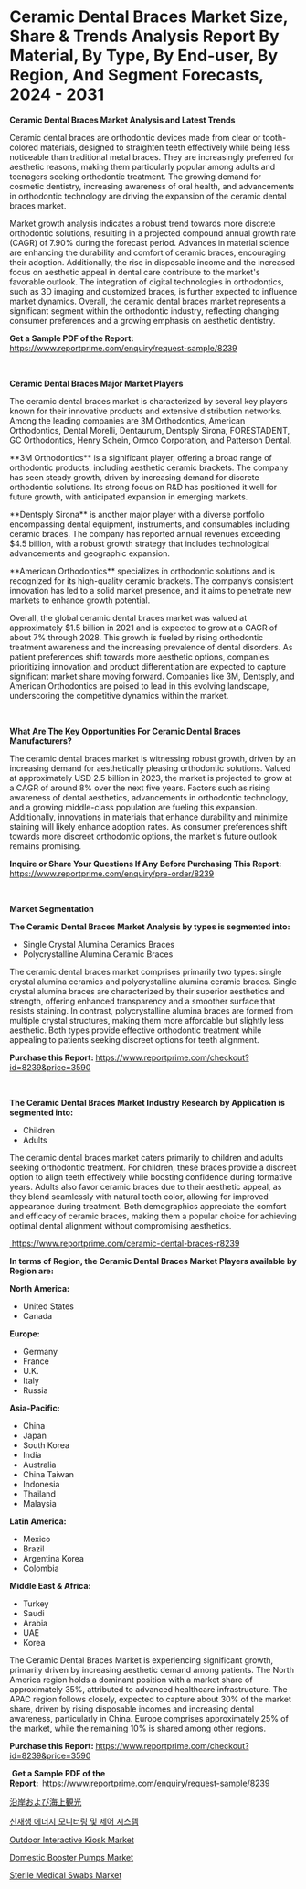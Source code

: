 <p><h1>Ceramic Dental Braces Market Size, Share & Trends Analysis Report By Material, By Type, By End-user, By Region, And Segment Forecasts, 2024 - 2031</h1></p><p><strong>Ceramic Dental Braces Market Analysis and Latest Trends</strong></p>
<p><p>Ceramic dental braces are orthodontic devices made from clear or tooth-colored materials, designed to straighten teeth effectively while being less noticeable than traditional metal braces. They are increasingly preferred for aesthetic reasons, making them particularly popular among adults and teenagers seeking orthodontic treatment. The growing demand for cosmetic dentistry, increasing awareness of oral health, and advancements in orthodontic technology are driving the expansion of the ceramic dental braces market.</p><p>Market growth analysis indicates a robust trend towards more discrete orthodontic solutions, resulting in a projected compound annual growth rate (CAGR) of 7.90% during the forecast period. Advances in material science are enhancing the durability and comfort of ceramic braces, encouraging their adoption. Additionally, the rise in disposable income and the increased focus on aesthetic appeal in dental care contribute to the market's favorable outlook. The integration of digital technologies in orthodontics, such as 3D imaging and customized braces, is further expected to influence market dynamics. Overall, the ceramic dental braces market represents a significant segment within the orthodontic industry, reflecting changing consumer preferences and a growing emphasis on aesthetic dentistry.</p></p>
<p><strong>Get a Sample PDF of the Report:&nbsp;</strong> <a href="https://www.reportprime.com/enquiry/request-sample/8239">https://www.reportprime.com/enquiry/request-sample/8239</a></p>
<p>&nbsp;</p>
<p><strong>Ceramic Dental Braces Major Market Players</strong></p>
<p><p>The ceramic dental braces market is characterized by several key players known for their innovative products and extensive distribution networks. Among the leading companies are 3M Orthodontics, American Orthodontics, Dental Morelli, Dentaurum, Dentsply Sirona, FORESTADENT, GC Orthodontics, Henry Schein, Ormco Corporation, and Patterson Dental.</p><p>**3M Orthodontics** is a significant player, offering a broad range of orthodontic products, including aesthetic ceramic brackets. The company has seen steady growth, driven by increasing demand for discrete orthodontic solutions. Its strong focus on R&D has positioned it well for future growth, with anticipated expansion in emerging markets.</p><p>**Dentsply Sirona** is another major player with a diverse portfolio encompassing dental equipment, instruments, and consumables including ceramic braces. The company has reported annual revenues exceeding $4.5 billion, with a robust growth strategy that includes technological advancements and geographic expansion.</p><p>**American Orthodontics** specializes in orthodontic solutions and is recognized for its high-quality ceramic brackets. The company’s consistent innovation has led to a solid market presence, and it aims to penetrate new markets to enhance growth potential.</p><p>Overall, the global ceramic dental braces market was valued at approximately $1.5 billion in 2021 and is expected to grow at a CAGR of about 7% through 2028. This growth is fueled by rising orthodontic treatment awareness and the increasing prevalence of dental disorders. As patient preferences shift towards more aesthetic options, companies prioritizing innovation and product differentiation are expected to capture significant market share moving forward. Companies like 3M, Dentsply, and American Orthodontics are poised to lead in this evolving landscape, underscoring the competitive dynamics within the market.</p></p>
<p>&nbsp;</p>
<p><strong>What Are The Key Opportunities For Ceramic Dental Braces Manufacturers?</strong></p>
<p><p>The ceramic dental braces market is witnessing robust growth, driven by an increasing demand for aesthetically pleasing orthodontic solutions. Valued at approximately USD 2.5 billion in 2023, the market is projected to grow at a CAGR of around 8% over the next five years. Factors such as rising awareness of dental aesthetics, advancements in orthodontic technology, and a growing middle-class population are fueling this expansion. Additionally, innovations in materials that enhance durability and minimize staining will likely enhance adoption rates. As consumer preferences shift towards more discreet orthodontic options, the market's future outlook remains promising.</p></p>
<p><strong>Inquire or Share Your Questions If Any Before Purchasing This Report:</strong> <a href="https://www.reportprime.com/enquiry/pre-order/8239">https://www.reportprime.com/enquiry/pre-order/8239</a></p>
<p>&nbsp;</p>
<p><strong>Market Segmentation</strong></p>
<p><strong>The Ceramic Dental Braces Market Analysis by types is segmented into:</strong></p>
<p><ul><li>Single Crystal Alumina Ceramics Braces</li><li>Polycrystalline Alumina Ceramic Braces</li></ul></p>
<p><p>The ceramic dental braces market comprises primarily two types: single crystal alumina ceramics and polycrystalline alumina ceramic braces. Single crystal alumina braces are characterized by their superior aesthetics and strength, offering enhanced transparency and a smoother surface that resists staining. In contrast, polycrystalline alumina braces are formed from multiple crystal structures, making them more affordable but slightly less aesthetic. Both types provide effective orthodontic treatment while appealing to patients seeking discreet options for teeth alignment.</p></p>
<p><strong>Purchase this Report:&nbsp;</strong><a href="https://www.reportprime.com/checkout?id=8239&price=3590">https://www.reportprime.com/checkout?id=8239&price=3590</a></p>
<p>&nbsp;</p>
<p><strong>The Ceramic Dental Braces Market Industry Research by Application is segmented into:</strong></p>
<p><ul><li>Children</li><li>Adults</li></ul></p>
<p><p>The ceramic dental braces market caters primarily to children and adults seeking orthodontic treatment. For children, these braces provide a discreet option to align teeth effectively while boosting confidence during formative years. Adults also favor ceramic braces due to their aesthetic appeal, as they blend seamlessly with natural tooth color, allowing for improved appearance during treatment. Both demographics appreciate the comfort and efficacy of ceramic braces, making them a popular choice for achieving optimal dental alignment without compromising aesthetics.</p></p>
<p><a href="https://www.reportprime.com/ceramic-dental-braces-r8239">&nbsp;https://www.reportprime.com/ceramic-dental-braces-r8239</a></p>
<p><strong>In terms of Region, the Ceramic Dental Braces Market Players available by Region are:</strong></p>
<p>
    <p> <strong> North America: </strong>
        <ul>
            <li>United States</li>
            <li>Canada</li>
        </ul>
        </p> 
    <p> <strong> Europe: </strong>
        <ul>
            <li>Germany</li>
            <li>France</li>
            <li>U.K.</li>
            <li>Italy</li>
            <li>Russia</li>
        </ul>
        </p> 
    <p> <strong> Asia-Pacific: </strong>
        <ul>
            <li>China</li>
            <li>Japan</li>
            <li>South Korea</li>
            <li>India</li>
            <li>Australia</li>
            <li>China Taiwan</li>
            <li>Indonesia</li>
            <li>Thailand</li>
            <li>Malaysia</li>
        </ul>
        </p> 
    <p> <strong> Latin America: </strong>
        <ul>
            <li>Mexico</li>
            <li>Brazil</li>
            <li>Argentina Korea</li>
            <li>Colombia</li>
        </ul>
        </p> 
    <p> <strong> Middle East & Africa: </strong>
        <ul>
            <li>Turkey</li>
            <li>Saudi</li>
            <li>Arabia</li>
            <li>UAE</li>
            <li>Korea</li>
        </ul>
    </p>
    </p>
<p><p>The Ceramic Dental Braces Market is experiencing significant growth, primarily driven by increasing aesthetic demand among patients. The North America region holds a dominant position with a market share of approximately 35%, attributed to advanced healthcare infrastructure. The APAC region follows closely, expected to capture about 30% of the market share, driven by rising disposable incomes and increasing dental awareness, particularly in China. Europe comprises approximately 25% of the market, while the remaining 10% is shared among other regions.</p></p>
<p><strong>Purchase this Report: </strong><a href="https://www.reportprime.com/checkout?id=8239&price=3590">https://www.reportprime.com/checkout?id=8239&price=3590</a></p>
<p>&nbsp;<strong>Get a Sample PDF of the Report:&nbsp;&nbsp;</strong><a href="https://www.reportprime.com/enquiry/request-sample/8239">https://www.reportprime.com/enquiry/request-sample/8239</a></p>
<p><strong></strong></p>
<p><p><a href="https://medium.com/@alenaieme/coastal-and-maritime-tourism-market-%E3%81%AF-%E3%82%B3%E3%82%B9%E3%83%88%E7%AE%A1%E7%90%86%E3%81%A8%E5%8A%B9%E7%8E%87%E5%90%91%E4%B8%8A%E3%82%92%E5%84%AA%E5%85%88%E3%81%97%E3%81%BE%E3%81%99-%E3%81%95%E3%82%89%E3%81%AB-%E5%A0%B1%E5%91%8A%E6%9B%B8%E3%81%AF%E5%B8%82%E5%A0%B4%E3%81%AE%E9%9C%80%E8%A6%81%E9%9D%A2%E3%81%A8%E4%BE%9B%E7%B5%A6%E9%9D%A2%E3%81%AE%E4%B8%A1%E6%96%B9%E3%82%92%E3%82%AB%E3%83%90%E3%83%BC%E3%81%97%E3%81%A6%E3%81%84%E3%81%BE%E3%81%99-coastal-d638a8b3bad0">沿岸および海上観光</a></p><p><a href="https://medium.com/@zlpjbqkb72/renewable-energy-monitoring-and-control-system-market-%EC%9D%98-%EA%B8%80%EB%A1%9C%EB%B2%8C-%EC%8B%9C%EC%9E%A5-%EA%B0%9C%EC%9A%94%EB%8A%94-%EC%A0%84-%EC%84%B8%EA%B3%84-%EB%B0%8F-%EC%A3%BC%EC%9A%94-%EC%8B%9C%EC%9E%A5%EC%9D%98-%EC%82%B0%EC%97%85%EC%97%90-%EC%98%81%ED%96%A5%EC%9D%84-%EB%AF%B8%EC%B9%98%EB%8A%94-%EC%A3%BC%EC%9A%94-669c4b2c4a54">신재생 에너지 모니터링 및 제어 시스템</a></p><p><a href="https://www.linkedin.com/pulse/outdoor-interactive-kiosk-market-trends-analysis-opportunities-j695e?trackingId=lvyw5030QSC30aewUEvRmw%3D%3D">Outdoor Interactive Kiosk Market</a></p><p><a href="https://www.linkedin.com/pulse/global-domestic-booster-pumps-market-product-type-application-vcvde?trackingId=n%2BOJ1%2B6pSpGZ9ylBSfaStA%3D%3D">Domestic Booster Pumps Market</a></p><p><a href="https://issuu.com/reportprime-2/docs/sterile-medical-swabs-market-size-2_b59cc29776d6d5">Sterile Medical Swabs Market</a></p></p>